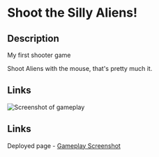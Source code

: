 # Shoot the Silly Aliens!

## Description

My first shooter game

Shoot Aliens with the mouse, that's pretty much it.

## Links

![Screenshot of gameplay](assets/aliengame-screenshot.png)

## Links

Deployed page - [Gameplay Screenshot](https://mattrix01.github.io/shooter-game)
